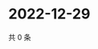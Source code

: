 # 2022-12-29

共 0 条

<!-- BEGIN WEIBO -->
<!-- 最后更新时间 Thu Dec 29 2022 04:13:42 GMT+0800 (China Standard Time) -->

<!-- END WEIBO -->
